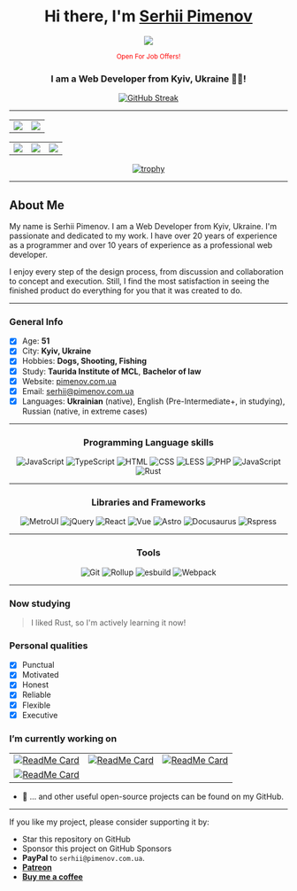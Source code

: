 <h1 align="center"> 
  Hi there, I'm <a href="https://pimenov.com.ua" target="_blank">Serhii Pimenov</a>
</h1>
<div align="center">

  ![](https://komarev.com/ghpvc/?username=olton)
  
  <div><small align="center" style="color: red">Open For Job Offers!</small></div>

</div>  
<h3 align="center">I am a Web Developer from Kyiv, Ukraine 💙💛!</h3>

<div align="center">
  <a href="https://git.io/streak-stats"><img src="https://github-readme-streak-stats.herokuapp.com?user=olton&theme=tokyonight&short_numbers=true" alt="GitHub Streak" /></a> 
</div>

---

| | |
| :--: | :--: |
| ![](http://github-profile-summary-cards.vercel.app/api/cards/profile-details?username=olton&theme=tokyonight) | ![](http://github-profile-summary-cards.vercel.app/api/cards/productive-time?username=olton&theme=tokyonight&utcOffset=8) |

| | | |
| :--: | :--: | :--: |
| ![](http://github-profile-summary-cards.vercel.app/api/cards/stats?username=olton&theme=tokyonight) | ![](http://github-profile-summary-cards.vercel.app/api/cards/repos-per-language?username=olton&theme=tokyonight) | ![](http://github-profile-summary-cards.vercel.app/api/cards/most-commit-language?username=olton&theme=tokyonight) |

<div align="center">

[![trophy](https://github-profile-trophy.vercel.app/?username=olton&column=6&theme=onedark&margin-w=2)](https://github.com/ryo-ma/github-profile-trophy)

</div>

---

## About Me

My name is Serhii Pimenov. I am a Web Developer from Kyiv, Ukraine. I'm passionate and dedicated to my work. 
I have over 20 years of experience as a programmer and over 10 years of experience as a professional web developer. 

I enjoy every step of the design process, from discussion and collaboration to concept and execution. 
Still, I find the most satisfaction in seeing the finished product do everything for you that it was created to do. 

---

### General Info
- [x] Age: **51**
- [x] City: **Kyiv, Ukraine**
- [x] Hobbies: **Dogs, Shooting, Fishing**
- [x] Study: **Taurida Institute of MCL**, **Bachelor of law**
- [x] Website: [pimenov.com.ua](https://pimenov.com.ua)
- [x] Email: [serhii@pimenov.com.ua](mailto:serhii@pimenov.com.ua)
- [x] Languages: **Ukrainian** (native), English (Pre-Intermediate+, in studying), Russian (native, in extreme cases) 

---

<div align="center">

### Programming Language skills

![JavaScript](https://img.shields.io/badge/JavaScript-100-F7DF1E)
![TypeScript](https://img.shields.io/badge/TypeScript-80-F7DF1E)
![HTML](https://img.shields.io/badge/HTML-100-F7DF1E)
![CSS](https://img.shields.io/badge/CSS-100-F7DF1E)
![LESS](https://img.shields.io/badge/Less-100-F7DF1E)
![PHP](https://img.shields.io/badge/PHP-90-F7DF1E)
![JavaScript](https://img.shields.io/badge/SQL-80-F7DF1E)
![Rust](https://img.shields.io/badge/Rust-50-F7DF1E)

</div>

---

<div align="center">

### Libraries and Frameworks

![MetroUI](https://img.shields.io/badge/Metro%20UI-8A2BE2)
![jQuery](https://img.shields.io/badge/JQuery-8A2BE2)
![React](https://img.shields.io/badge/React-8A2BE2)
![Vue](https://img.shields.io/badge/Vue-8A2BE2)
![Astro](https://img.shields.io/badge/Astro-8A2BE2)
![Docusaurus](https://img.shields.io/badge/Docusaurus-8A2BE2)
![Rspress](https://img.shields.io/badge/RSpress-8A2BE2)


</div>

---

<div align="center">

### Tools

![Git](https://img.shields.io/badge/Git%20GitHub-038ae4)
![Rollup](https://img.shields.io/badge/Rollup-038ae4)
![esbuild](https://img.shields.io/badge/esbuild-038ae4)
![Webpack](https://img.shields.io/badge/Webpack-038ae4)

</div>

---

### Now studying

> I liked Rust, so I'm actively learning it now!

### Personal qualities

- [x] Punctual
- [x] Motivated
- [x] Honest
- [x] Reliable
- [x] Flexible
- [x] Executive

### I’m currently working on

| | | |
| :--: | :--: | :--: |
| [![ReadMe Card](https://github-readme-stats.vercel.app/api/pin/?username=olton&repo=Metro-UI-CSS&description_lines_count=1&theme=tokyonight)](https://github.com/olton/Metro-UI-CSS) | [![ReadMe Card](https://github-readme-stats.vercel.app/api/pin/?username=olton&repo=latte&description_lines_count=1&theme=tokyonight)](https://github.com/olton/latte) | [![ReadMe Card](https://github-readme-stats.vercel.app/api/pin/?username=olton&repo=minataur2&description_lines_count=1&theme=tokyonight)](https://github.com/olton/minataur2) | [![ReadMe Card](https://github-readme-stats.vercel.app/api/pin/?username=olton&repo=terminal&description_lines_count=1&theme=tokyonight)](https://github.com/olton/terminal) |
| [![ReadMe Card](https://github-readme-stats.vercel.app/api/pin/?username=olton&repo=progress&description_lines_count=1&theme=tokyonight)](https://github.com/olton/progress) | | |

- 🔭 ... and other useful open-source projects can be found on my GitHub.

---

If you like my project, please consider supporting it by:

+ Star this repository on GitHub
+ Sponsor this project on GitHub Sponsors
+ **PayPal** to `serhii@pimenov.com.ua`.
+ [**Patreon**](https://www.patreon.com/metroui)
+ [**Buy me a coffee**](https://buymeacoffee.com/pimenov)

